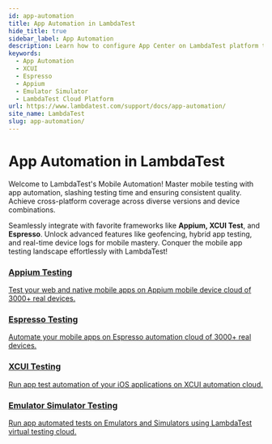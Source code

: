 ```yaml
---
id: app-automation
title: App Automation in LambdaTest
hide_title: true
sidebar_label: App Automation
description: Learn how to configure App Center on LambdaTest platform to run App automation tests on real device cloud.
keywords:
  - App Automation
  - XCUI
  - Espresso
  - Appium
  - Emulator Simulator
  - LambdaTest Cloud Platform
url: https://www.lambdatest.com/support/docs/app-automation/
site_name: LambdaTest
slug: app-automation/
---
```


<script type="application/ld+json"
      dangerouslySetInnerHTML={{ __html: JSON.stringify({
       "@context": "https://schema.org",
        "@type": "BreadcrumbList",
        "itemListElement": [{
          "@type": "ListItem",
          "position": 1,
          "name": "Home",
          "item": "https://www.lambdatest.com"
        },{
          "@type": "ListItem",
          "position": 2,
          "name": "Support",
          "item": "https://www.lambdatest.com/support/docs/"
        },{
          "@type": "ListItem",
          "position": 3,
          "name": "Automation",
          "item": "https://www.lambdatest.com/support/docs/app-automation/"
        }]
      })
    }}
></script>

# App Automation in LambdaTest

Welcome to LambdaTest's Mobile Automation! Master mobile testing with app automation, slashing testing time and ensuring consistent quality. Achieve cross-platform coverage across diverse versions and device combinations. 

Seamlessly integrate with favorite frameworks like **Appium, XCUI Test**, and **Espresso**. Unlock advanced features like geofencing, hybrid app testing, and real-time device logs for mobile mastery. Conquer the mobile app testing landscape effortlessly with LambdaTest!

<div className="support_main">  
  <a href="/docs/appium-languages-and-frameworks/">
    <div className="support_inners">
      <h3>Appium Testing</h3>
      <p>Test your web and native mobile apps on Appium mobile device cloud of 3000+ real devices.</p>
    </div>
  </a>
  <a href="/docs/getting-started-with-espresso-testing/">
    <div className="support_inners">
      <h3>Espresso Testing</h3>
      <p>Automate your mobile apps on Espresso automation cloud of 3000+ real devices.</p>
    </div>
  </a>
  <a href="/docs/getting-started-with-xcuitest/">
    <div className="support_inners">
      <h3>XCUI Testing</h3>
      <p>Run app test automation of your iOS applications on XCUI automation cloud.</p>
    </div>
  </a>
  <a href="/docs/app-automation-on-emulators-simulators/">
    <div className="support_inners">
      <h3>Emulator Simulator Testing</h3>
      <p>Run app automated tests on Emulators and Simulators using LambdaTest virtual testing cloud.</p>
    </div>
  </a>
</div>

